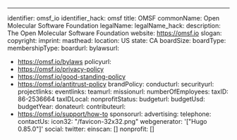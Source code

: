 ---
identifier: omsf_io
identifier_hack: omsf
title: OMSF
commonName: Open Molecular Software Foundation
legalName:
legalName_hack:
description: The Open Molecular Software Foundation
website: https://omsf.io
slogan:
copyright:
imprint:
masthead:
location: US
state: CA
boardSize:
boardType:
membershipType:
boardurl:
bylawsurl:
- https://omsf.io/bylaws
policyurl:
- https://omsf.io/privacy-policy
- https://omsf.io/good-standing-policy
- https://omsf.io/antitrust-policy
brandPolicy:
conducturl:
securityurl:
projectlinks:
eventlinks:
teamurl:
missionurl:
numberOfEmployees:
taxID: 86-2536664
taxIDLocal:
nonprofitStatus:
budgeturl:
budgetUsd:
budgetYear:
donateurl:
contributeurl:
- https://omsf.io/support/how-to
sponsorurl:
advertising:
telephone:
contactUs:
icon32: "/favicon-32x32.png"
webgenerator: '["Hugo 0.85.0"]'
social:
  twitter:
einscan: []
nonprofit: []
